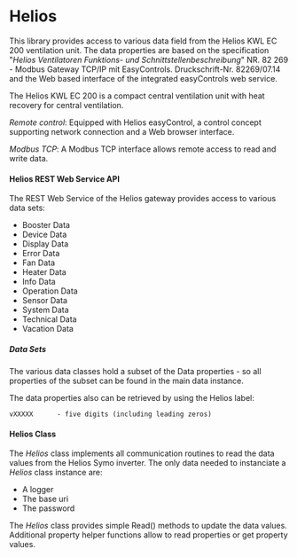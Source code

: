 # Helios

This library provides access to various data field from the Helios KWL EC 200 ventilation unit.
The data properties are based on the specification "*Helios Ventilatoren Funktions- und Schnittstellenbeschreibung*"
NR. 82 269 - Modbus Gateway TCP/IP mit EasyControls. Druckschrift-Nr. 82269/07.14 and the Web based interface of the integrated easyControls web service.

The Helios KWL EC 200 is a compact central ventilation unit with heat recovery for central ventilation.

*Remote control*: Equipped with Helios easyControl, a control concept supporting network connection and a Web browser interface.

*Modbus TCP*: A Modbus TCP interface allows remote access to read and write data.

#### Helios REST Web Service API
The REST Web Service of the Helios gateway provides access to various data sets:

- Booster Data
- Device Data
- Display Data
- Error Data
- Fan Data
- Heater Data
- Info Data
- Operation Data
- Sensor Data
- System Data
- Technical Data
- Vacation Data

##### Data Sets
The various data classes hold a subset of the Data properties -
so all properties of the subset can be found in the main data instance.

The data properties also can be retrieved by using the Helios label:

    vXXXXX      - five digits (including leading zeros)

#### Helios Class
The *Helios* class implements all communication routines to read the data values from the Helios Symo inverter.
The only data needed to instanciate a *Helios* class instance are:

- A logger
- The base uri
- The password

The *Helios* class provides simple Read() methods to update the data values.
Additional property helper functions allow to read properties or get property values.